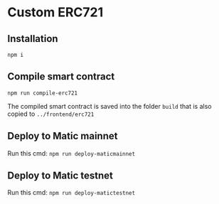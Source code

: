 # Custom ERC721

## Installation

`npm i`

## Compile smart contract

`npm run compile-erc721`

The compiled smart contract is saved into the folder `build` that is also copied to `../frontend/erc721`

## Deploy to Matic mainnet

Run this cmd: `npm run deploy-maticmainnet`

## Deploy to Matic testnet

Run this cmd: `npm run deploy-matictestnet`
